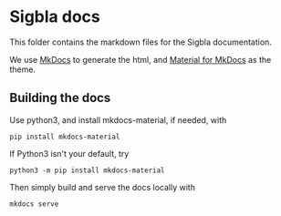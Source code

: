 # Sigbla docs

This folder contains the markdown files for the Sigbla documentation.

We use [MkDocs](https://www.mkdocs.org) to generate the html, and [Material for MkDocs](https://squidfunk.github.io/mkdocs-material/)
as the theme.

## Building the docs

Use python3, and install mkdocs-material, if needed, with

`pip install mkdocs-material`

If Python3 isn't your default, try

`python3 -m pip install mkdocs-material`

Then simply build and serve the docs locally with

`mkdocs serve`

